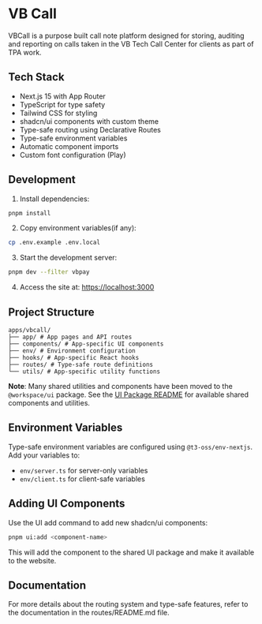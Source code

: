 # VB Call

VBCall is a purpose built call note platform designed for storing, auditing and reporting on calls taken in the VB Tech Call Center for clients as part of TPA work.

## Tech Stack

- Next.js 15 with App Router
- TypeScript for type safety
- Tailwind CSS for styling
- shadcn/ui components with custom theme
- Type-safe routing using Declarative Routes
- Type-safe environment variables
- Automatic component imports
- Custom font configuration (Play)

## Development

1. Install dependencies:

```bash
pnpm install
```

2. Copy environment variables(if any):

```bash
cp .env.example .env.local
```

3. Start the development server:

```bash
pnpm dev --filter vbpay
```

4. Access the site at: [https://localhost:3000](https://localhost:3000)

## Project Structure

```
apps/vbcall/
├── app/ # App pages and API routes
├── components/ # App-specific UI components
├── env/ # Environment configuration
├── hooks/ # App-specific React hooks
├── routes/ # Type-safe route definitions
└── utils/ # App-specific utility functions
```

**Note**: Many shared utilities and components have been moved to the `@workspace/ui` package. See the [UI Package README](../../packages/ui/README.md) for available shared components and utilities.

## Environment Variables

Type-safe environment variables are configured using `@t3-oss/env-nextjs`. Add your variables to:

- `env/server.ts` for server-only variables
- `env/client.ts` for client-safe variables

## Adding UI Components

Use the UI add command to add new shadcn/ui components:

```bash
pnpm ui:add <component-name>
```

This will add the component to the shared UI package and make it available to the website.

## Documentation

For more details about the routing system and type-safe features, refer to the documentation in the routes/README.md file.
